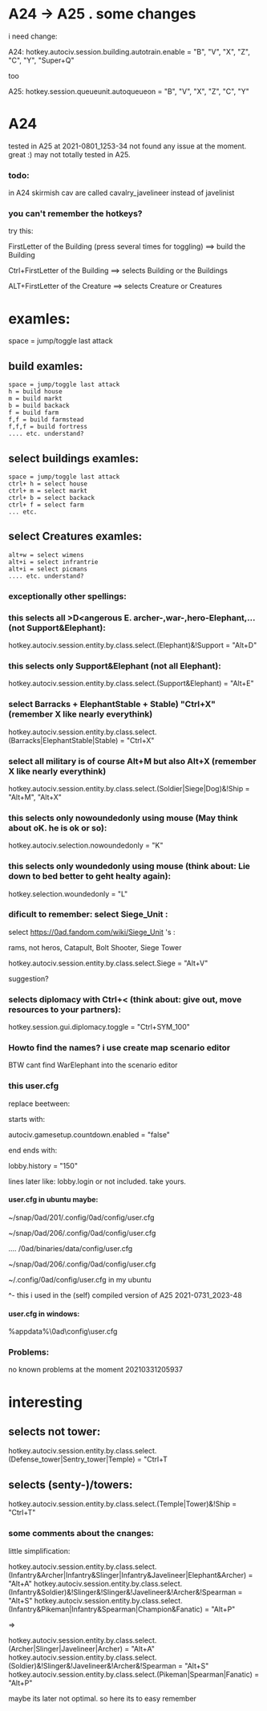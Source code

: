 # A24 -> A25 . some changes 

i need change:

A24: hotkey.autociv.session.building.autotrain.enable = "B", "V", "X", "Z", "C", "Y", "Super+Q"

too

A25: hotkey.session.queueunit.autoqueueon = "B", "V", "X", "Z", "C", "Y"

# A24 

tested in A25 at 2021-0801_1253-34 not found any issue at the moment. great :)
may not totally tested in A25.

### todo:

in A24 skirmish cav are called cavalry_javelineer instead of javelinist  

### you can't remember the hotkeys?
try this:

FirstLetter of the Building (press several times for toggling)
 ==> build the Building

Ctrl+FirstLetter of the Building
 ==> selects Building or the Buildings

ALT+FirstLetter of the Creature
 ==> selects Creature or Creatures

# examles:
space = jump/toggle last attack

## build examles:
```
space = jump/toggle last attack
h = build house
m = build markt
b = build backack
f = build farm
f,f = build farmstead
f,f,f = build fortress
.... etc. understand?
```

## select buildings examles:
```
space = jump/toggle last attack
ctrl+ h = select house
ctrl+ m = select markt
ctrl+ b = select backack
ctrl+ f = select farm
... etc.
```
## select Creatures examles:
```
alt+w = select wimens
alt+i = select infrantrie
alt+i = select picmans
.... etc. understand?
```

### exceptionally other spellings:

### this selects all >D<angerous E. archer-,war-,hero-Elephant,... (not Support&Elephant):
hotkey.autociv.session.entity.by.class.select.(Elephant)&!Support = "Alt+D"

### this selects only Support&Elephant (not all Elephant):
hotkey.autociv.session.entity.by.class.select.(Support&Elephant) = "Alt+E"

### select Barracks + ElephantStable + Stable) "Ctrl+X" (remember X like nearly everythink)
hotkey.autociv.session.entity.by.class.select.(Barracks|ElephantStable|Stable) = "Ctrl+X"

### select all military is of course Alt+M but also Alt+X (remember X like nearly everythink)
hotkey.autociv.session.entity.by.class.select.(Soldier|Siege|Dog)&!Ship = "Alt+M", "Alt+X"

### this selects only nowoundedonly using mouse (May think about oK. he is ok or so):
hotkey.autociv.selection.nowoundedonly = "K"

### this selects only woundedonly using mouse (think about: Lie down to bed better to geht healty again):
hotkey.selection.woundedonly = "L"

### dificult to remember: select Siege_Unit :

select https://0ad.fandom.com/wiki/Siege_Unit 's :

rams, not heros, Catapult, Bolt Shooter, Siege Tower

hotkey.autociv.session.entity.by.class.select.Siege = "Alt+V"

suggestion?

### selects diplomacy with Ctrl+< (think about: give out, move resources to your partners):

hotkey.session.gui.diplomacy.toggle = "Ctrl+SYM_100"


### Howto find the names? i use create map scenario editor

BTW cant find WarElephant into the scenario editor



### this user.cfg

replace beetween:

starts with:

 autociv.gamesetup.countdown.enabled = "false"

end ends with:

lobby.history = "150"

lines later like: lobby.login
or not included. take yours.


#### user.cfg in ubuntu maybe:

~/snap/0ad/201/.config/0ad/config/user.cfg

~/snap/0ad/206/.config/0ad/config/user.cfg

.... /0ad/binaries/data/config/user.cfg

~/snap/0ad/206/.config/0ad/config/user.cfg

~/.config/0ad/config/user.cfg in my ubuntu

^- this i used in the (self) compiled version of A25 2021-0731_2023-48

#### user.cfg in windows:

%appdata%\0ad\config\user.cfg

### Problems:

no known problems at the moment 20210331205937

# interesting

## selects not tower:
hotkey.autociv.session.entity.by.class.select.(Defense_tower|Sentry_tower|Temple) = "Ctrl+T
## selects (senty-)/towers:
hotkey.autociv.session.entity.by.class.select.(Temple|Tower)&!Ship = "Ctrl+T"


### some comments about the cnanges:
little simplification:

hotkey.autociv.session.entity.by.class.select.(Infantry&Archer|Infantry&Slinger|Infantry&Javelineer|Elephant&Archer) = "Alt+A"
hotkey.autociv.session.entity.by.class.select.(Infantry&Soldier)&!Slinger&!Slinger&!Javelineer&!Archer&!Spearman = "Alt+S"
hotkey.autociv.session.entity.by.class.select.(Infantry&Pikeman|Infantry&Spearman|Champion&Fanatic) = "Alt+P"

=>

hotkey.autociv.session.entity.by.class.select.(Archer|Slinger|Javelineer|Archer) = "Alt+A"
hotkey.autociv.session.entity.by.class.select.(Soldier)&!Slinger&!Javelineer&!Archer&!Spearman = "Alt+S"
hotkey.autociv.session.entity.by.class.select.(Pikeman|Spearman|Fanatic) = "Alt+P"


maybe its later not optimal. so here its to easy remember
